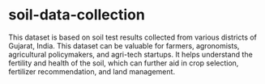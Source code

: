 # soil-data-collection
This dataset is based on soil test results collected from various districts of Gujarat, India. This dataset can be valuable for farmers, agronomists, agricultural policymakers, and agri-tech startups. It helps understand the fertility and health of the soil, which can further aid in crop selection, fertilizer recommendation, and land management.
